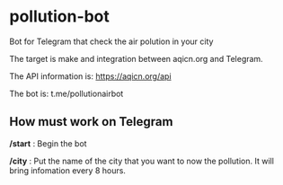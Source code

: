 # pollution-bot
Bot for Telegram that check the air polution in your city

The target is make and integration between aqicn.org and Telegram.


The API information is:
https://aqicn.org/api

The bot is:
t.me/pollutionairbot


## How must work on Telegram

**/start** : Begin the bot

**/city** : Put the name of the city that you want to now the pollution. It will bring infomation every 8 hours.
